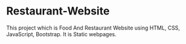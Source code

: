 # Restaurant-Website
This  project which is Food And Restaurant Website using HTML, CSS, JavaScript, Bootstrap. It is Static webpages.
